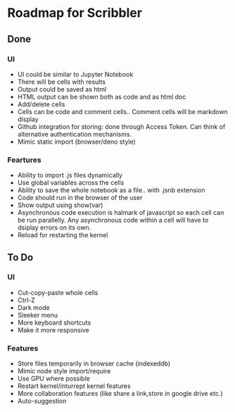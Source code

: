 # Roadmap for Scribbler
## Done
### UI
- UI could be similar to Jupyter Notebook
- There will be cells with results
- Output could be saved as html
- HTML output can be shown both as code and as html doc 
- Add/delete cells
- Cells can be code and comment cells.. Comment cells will be markdown display
- Github integration for storing: done through Access Token. Can think of alternative authentication mechanisms.
- Mimic static import (browser/deno style)


### Feartures
- Ability to import .js files dynamically
- Use global variables across the cells
- Ability to save the whole notebook as a file.. with .jsnb extension
- Code should run in the browser of the user
- Show output using show(var)
- Asynchronous code execution is halmark of javascript so each cell can be run parallelly. Any asynchronous code within a cell will have to dsiplay errors on its own.
- Reload for restarting the kernel

## To Do
### UI
- Cut-copy-paste whole cells
- Ctrl-Z
- Dark mode
- Sleeker menu
- More keyboard shortcuts
- Make it more responsive

### Features
- Store files temporarily in browser cache (indexeddb)
- Mimic node style import/require
- Use GPU where possible
- Restart kernel/inturrept kernel features
- More collaboration features (like share a link,store in google drive etc.)
- Auto-suggestion

